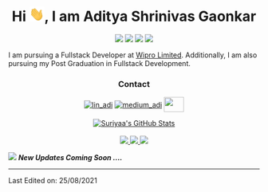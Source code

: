 <h1 align="center">Hi <img src="https://raw.githubusercontent.com/ABSphreak/ABSphreak/master/gifs/Hi.gif" width="30px">, I am Aditya Shrinivas Gaonkar </h1>
<p align="center">
<img src="https://img.shields.io/badge/Age-29-blue" />
  <img src="https://img.shields.io/badge/Focus-Front%20End,%20Opensource-brightgreen" />
  <img src="https://img.shields.io/badge/Lives-Bangalore-success" />
  <img src="https://img.shields.io/badge/Languages-English,%20Hindi,%20Kannada,%20Konkani,%20Bengali-brightgreen" />
</p>

I am pursuing a Fullstack Developer at [Wipro Limited](https://www.wipro.com/). Additionally, I am also pursuing my Post Graduation in Fullstack Development.

<h3 align="center">Contact </h3>
<p align="center">
<a href="https://in.linkedin.com/in/aditya-gaonkar-28821630/" target="blank"><img align="center" src="https://image.flaticon.com/icons/png/128/174/174857.png" alt="lin_adi" height="30" width="40" /></a>  
<a href="https://gaonkar-adi.medium.com/" target="blank"><img align="center" src="https://image.flaticon.com/icons/png/512/2111/2111505.png" alt="medium_adi" height="30" width="40" /></a>
 <a href = "mailto: gaonkar.adi@gmail.com"><img align="center" src="https://seeklogo.com/images/G/gmail-new-2020-logo-32DBE11BB4-seeklogo.com.png" height="30" width="40" /></a>
</p>

<p align="center">
  <a href="https://github.com/gaonkar-adi">
    <img src="https://github-readme-stats.vercel.app/api?username=gaonkar-adi&show_icons=true" alt="Suriyaa's GitHub Stats">
  </a>
  <br><br>
    <a href="https://badges.pufler.dev">
    <img src="https://badges.pufler.dev/years/gaonkar-adi?style=flat-square&color=blue&logo=github">
  </a>
  <a href="https://github.com/gaonkar-adi?tab=repositories">
    <img src="https://badges.pufler.dev/repos/gaonkar-adi?style=flat-square&color=blue&logo=github">
  </a>
  <a href="https://gist.github.com/gaonkar-adi">
    <img src="https://badges.pufler.dev/gists/gaonkar-adi?style=flat-square&color=blue&logo=github">
  </a>
</p>



<img src="https://media.giphy.com/media/iY8CRBdQXODJSCERIr/giphy.gif" width="30px">&nbsp;***New Updates Coming Soon ....***


----

Last Edited on: 25/08/2021
